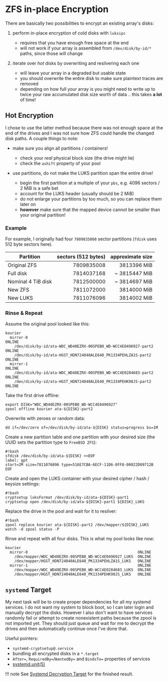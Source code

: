 # ZFS in-place Encryption

There are basically two possibilities to encrypt an existing array's disks:

1. perform in-place encryption of _cold_ disks with `luksipc`
    - requires that you have enough free space at the end
    - will not work if your array is assembled from `/dev/disk/by-id/*` paths, since those will
      change

2. iterate over _hot_ disks by overwriting and resilvering each one
    - will leave your array in a degraded but usable state
    - you should overwrite the entire disk to make sure plaintext traces are removed
    - depending on how full your array is you might need to write up to twice your raw accumulated
      disk size worth of data .. this takes **a lot** of time!

## Hot Encryption

I chose to use the latter method because there was not enough space at the end of the drives and I
was not sure how ZFS could handle the changed disk paths. A couple things to note:

- make sure you align all partitions / containers!
    - check your _real_ physical block size (the drive might lie)
    - check the `ashift` property of your pool

- use partitions, do not make the LUKS partition span the entire drive!
    - begin the first partition at a multiple of your `pbs`, e.g. 4096 sectors / 2 MiB is a safe bet
    - account for the LUKS header (usually should be 2 MiB)
    - do not enlarge your partitions by too much, so you can replace them later on
    - **however** make sure that the mapped device cannot be smaller than your original partition!

### Example

For example, I originally had four `7809835008` sector partitions (`fdisk` uses 512 byte sectors
here).

| Partition          | sectors (512 bytes) | approximate size |
| -------------------| ------------------: | ---------------: |
| Original ZFS       |          7809835008 |      3813396 MiB |
| Full disk          |          7814037168 |    ~ 3815447 MiB |
| Nominal 4 TiB disk |          7812500000 |    ~ 3814697 MiB |
| New ZFS            |          7811072000 |      3814000 MiB |
| New LUKS           |          7811076096 |      3814002 MiB |

### Rinse & Repeat

Assume the original pool looked like this:

    kourier
      mirror-0                                                          ONLINE
        /dev/disk/by-id/ata-WDC_WD40EZRX-00SPEB0_WD-WCC4E0496927-part2  ONLINE
        /dev/disk/by-id/ata-HGST_HDN724040ALE640_PK1334PEHLZA1S-part2   ONLINE
      mirror-1                                                          ONLINE
        /dev/disk/by-id/ata-WDC_WD40EZRX-00SPEB0_WD-WCC4E0284683-part2  ONLINE
        /dev/disk/by-id/ata-HGST_HDN724040ALE640_PK1334PEHK98JS-part2   ONLINE

Take the first drive offline:

    export DISK="WDC_WD40EZRX-00SPEB0_WD-WCC4E0496927"
    zpool offline kourier ata-${DISK}-part2

Overwrite with zeroes or random data:

    dd if=/dev/zero of=/dev/disk/by-id/ata-${DISK} status=progress bs=1M

Create a new partition table and one partition with your desired size (the UUID sets the partition
type to `FreeBSD ZFS`):

    #!bash
    sfdisk /dev/disk/by-id/ata-${DISK} <<EOF
    label: gpt
    start=2M size=7811076096 type=516E7CBA-6ECF-11D6-8FF8-00022D09712B
    EOF

Create and open the LUKS container with your desired cipher / hash / keysize settings:

    #!bash
    cryptsetup luksFormat /dev/disk/by-id/ata-${DISK}-part1
    cryptsetup open /dev/disk/by-id/ata-${DISK}-part1 ${DISK}_LUKS

Replace the drive in the pool and wait for it to resilver:

    #!bash
    zpool replace kourier ata-${DISK}-part2 /dev/mapper/${DISK}_LUKS
    watch -d zpool status -P

Rinse and repeat with all four disks. This is what my pool looks like now:

    kourier
      mirror-0                                                 ONLINE
        /dev/mapper/WDC_WD40EZRX-00SPEB0_WD-WCC4E0496927_LUKS  ONLINE
        /dev/mapper/HGST_HDN724040ALE640_PK1334PEHLZA1S_LUKS   ONLINE
      mirror-1                                                 ONLINE
        /dev/mapper/WDC_WD40EZRX-00SPEB0_WD-WCC4E0284683_LUKS  ONLINE
        /dev/mapper/HGST_HDN724040ALE640_PK1334PEHK98JS_LUKS   ONLINE

## `systemd` Target

My next task will be to create proper dependencies for all my systemd services. I do not want my
system to block boot, so I can later login and manually decrypt the disks. However I also don't want
to have services randomly fail or attempt to create nonexistent paths because the zpool is not
imported yet. They should just queue and wait for me to decrypt the drives and then automatically
continue once I've done that.

Useful pointers:

- `systemd-cryptsetup@.service`
- bundling all encrypted disks in a `*.target`
- `After=`, `RequiredBy=`/`WantedBy=` and `BindsTo=` properties of services
- [systemd.unit(5)](https://www.freedesktop.org/software/systemd/man/systemd.unit.html)

!!! note
    See [Systemd Decryption Target](systemd-decryption-target.md) for the finished result.
